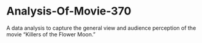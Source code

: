# Analysis-Of-Movie-370
A data analysis to capture the general view and audience perception of the movie “Killers of the Flower Moon.”
